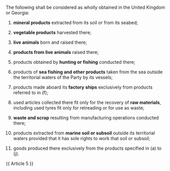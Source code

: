 The following shall be considered as wholly obtained in the United Kingdom or Georgia:

1. **mineral products** extracted from its soil or from its seabed;

2. **vegetable products** harvested there;

3. **live animals** born and raised there;

4. **products from live animals** raised there;

5. products obtained by **hunting or fishing** conducted there;

6. products of **sea fishing and other products** taken from the sea outside the territorial waters of the Party by its vessels;

7. products made aboard its **factory ships** exclusively from products referred to in (f);

8. used articles collected there fit only for the recovery of **raw materials**, including used tyres fit only for retreading or for use as waste;

9. **waste and scrap** resulting from manufacturing operations conducted there;

10. products extracted from **marine soil or subsoil** outside its territorial waters provided that it has sole rights to work that soil or subsoil;

11. goods produced there exclusively from the products specified in (a) to (j).

{{ Article 5 }}
